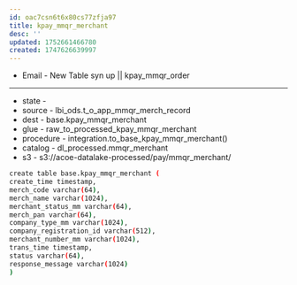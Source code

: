 ```yaml
---
id: oac7csn6t6x80cs77zfja97
title: kpay_mmqr_merchant
desc: ''
updated: 1752661466780
created: 1747626639997
---
```



- Email - New Table syn up || kpay_mmqr_order


-----------------------------

- state - 
- source - lbi_ods.t_o_app_mmqr_merch_record
- dest - base.kpay_mmqr_merchant
- glue - raw_to_processed_kpay_mmqr_merchant
- procedure - integration.to_base_kpay_mmqr_merchant()
- catalog - dl_processed.mmqr_merchant
- s3 - s3://acoe-datalake-processed/pay/mmqr_merchant/



```bash
create table base.kpay_mmqr_merchant (
create_time timestamp,
merch_code varchar(64),
merch_name varchar(1024),
merchant_status_mm varchar(64),
merch_pan varchar(64),
company_type_mm varchar(1024),
company_registration_id varchar(512),
merchant_number_mm varchar(1024),
trans_time timestamp,
status varchar(64),
response_message varchar(1024)
)
```